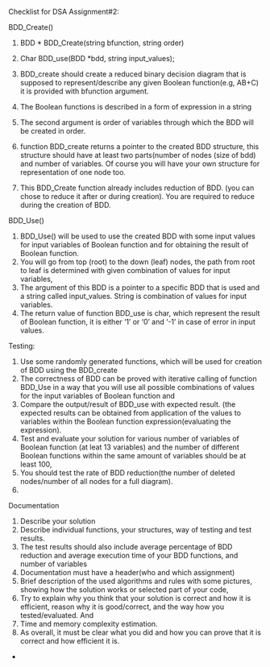 
Checklist for DSA Assignment#2:

BDD_Create()

1.	BDD  * BDD_Create(string bfunction, string order)
2.	Char BDD_use(BDD *bdd, string input_values);

1.	BDD_create should create a reduced binary decision diagram that is supposed to represent/describe any given Boolean function(e.g, AB+C) it is provided with bfunction argument.
2.	The Boolean functions is described in a form of expression in a string
3.	The second argument is order of variables through which the BDD will be created in order.
4.	function BDD_create returns a pointer to the created BDD structure, this structure should have at least two parts(number of nodes (size of bdd) and number of variables. Of course you will have your own structure for representation of  one node too.
5.	This BDD_Create function already  includes reduction of BDD. (you can chose to reduce it after or during creation). You are required to reduce during the creation of  BDD.

BDD_Use()

1.	BDD_Use() will be used to use the created BDD with some input values for input variables of Boolean function  and for obtaining the result of Boolean function.
2.	You will go from top (root) to the down (leaf) nodes, the path from root to leaf is determined with  given combination of values for input variables,
3.	The argument of this BDD is a pointer to a specific BDD that is used and a string called input_values. String is combination of values for input variables.
4.	The return value of function BDD_use is char, which represent the result of Boolean function, it is either ‘1’ or ‘0’ and ‘-1’ in case of error in input values.

Testing:

1.	Use some randomly generated functions, which will be used for creation of BDD using the BDD_create
2.	The correctness of BDD can be proved with iterative calling of function BDD_Use in a way that you will use all possible combinations of values for the input variables of Boolean function and
3.	Compare the output/result of BDD_use with expected result. (the expected results can be obtained from application of the values to variables within the Boolean function expression(evaluating the expression).
4.	Test and evaluate your solution for various number of variables of Boolean function (at leat 13 variables) and the number of different Boolean functions within the same amount of variables should be at least 100,
5.	You should test the rate of BDD reduction(the number of deleted nodes/number of all nodes for a full diagram).
6.	
Documentation

1.	Describe your solution
2.	Describe individual functions, your structures, way of testing and test results.
3.	The test results should also include average percentage of BDD reduction and average execution time of your BDD functions, and number of variables
4.	Documentation must have a header(who and which assignment)
5.	Brief description of the used algorithms and rules with some pictures, showing how the solution works or selected part of your code,
6.	Try to explain why you think that your solution is correct and how it is efficient, reason why it is good/correct, and the way how you tested/evaluated. And
7.	Time and memory complexity estimation.
8.	As overall, it must be clear what you did and how you can prove that it is correct and how efficient it is.

-
